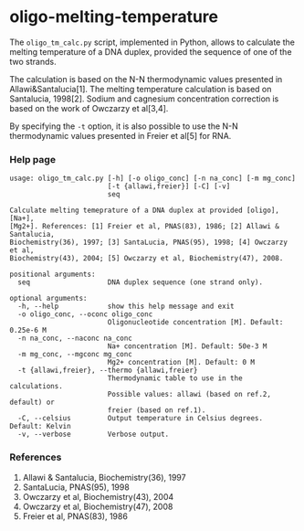 oligo-melting-temperature
===

The `oligo_tm_calc.py` script, implemented in Python, allows to calculate the melting temperature of a DNA duplex, provided the sequence of one of the two strands.

The calculation is based on the N-N thermodynamic values presented in Allawi&Santalucia[1]. The melting temperature calculation is based on Santalucia, 1998[2]. Sodium and cagnesium concentration correction is based on the work of Owczarzy et al[3,4].

By specifying the `-t` option, it is also possible to use the N-N thermodynamic values presented in Freier et al[5] for RNA.

### Help page

```
usage: oligo_tm_calc.py [-h] [-o oligo_conc] [-n na_conc] [-m mg_conc]
                        [-t {allawi,freier}] [-C] [-v]
                        seq

Calculate melting temeprature of a DNA duplex at provided [oligo], [Na+],
[Mg2+]. References: [1] Freier et al, PNAS(83), 1986; [2] Allawi & Santalucia,
Biochemistry(36), 1997; [3] SantaLucia, PNAS(95), 1998; [4] Owczarzy et al,
Biochemistry(43), 2004; [5] Owczarzy et al, Biochemistry(47), 2008.

positional arguments:
  seq                   DNA duplex sequence (one strand only).

optional arguments:
  -h, --help            show this help message and exit
  -o oligo_conc, --oconc oligo_conc
                        Oligonucleotide concentration [M]. Default: 0.25e-6 M
  -n na_conc, --naconc na_conc
                        Na+ concentration [M]. Default: 50e-3 M
  -m mg_conc, --mgconc mg_conc
                        Mg2+ concentration [M]. Default: 0 M
  -t {allawi,freier}, --thermo {allawi,freier}
                        Thermodynamic table to use in the calculations.
                        Possible values: allawi (based on ref.2, default) or
                        freier (based on ref.1).
  -C, --celsius         Output temperature in Celsius degrees. Default: Kelvin
  -v, --verbose         Verbose output.
```

### References

1. Allawi & Santalucia, Biochemistry(36), 1997
2. SantaLucia, PNAS(95), 1998
3. Owczarzy et al, Biochemistry(43), 2004
4. Owczarzy et al, Biochemistry(47), 2008
5. Freier et al, PNAS(83), 1986